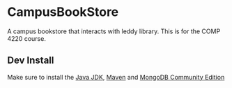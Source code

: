 # CampusBookStore
A campus bookstore that interacts with leddy library. This is for the COMP 4220 course.

## Dev Install
Make sure to install the [Java JDK](https://www.oracle.com/java/technologies/javase/jdk17-archive-downloads.html), [Maven](https://maven.apache.org/download.cgi) and [MongoDB Community Edition](https://www.mongodb.com/try/download/community)
